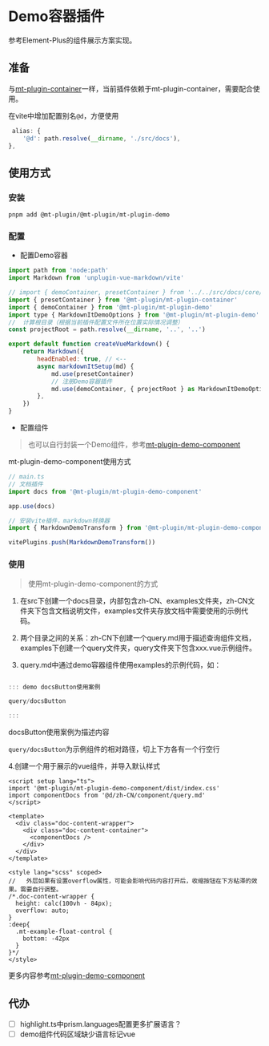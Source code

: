 # Demo容器插件 

参考Element-Plus的组件展示方案实现。

## 准备

与[mt-plugin-container](https://github.com/zengsl/mt-plugin/tree/main/packages/mt-plugin-container)一样，当前插件依赖于mt-plugin-container，需要配合使用。

在vite中增加配置别名`@d`，方便使用

```js
 alias: {
    '@d': path.resolve(__dirname, './src/docs'),
},
```

## 使用方式

### 安装

```shell
pnpm add @mt-plugin/@mt-plugin/mt-plugin-demo
```

### 配置


- 配置Demo容器

```js 
import path from 'node:path'
import Markdown from 'unplugin-vue-markdown/vite'

// import { demoContainer, presetContainer } from '../../src/docs/core/plugins/markdown-container'
import { presetContainer } from '@mt-plugin/mt-plugin-container'
import { demoContainer } from '@mt-plugin/mt-plugin-demo'
import type { MarkdownItDemoOptions } from '@mt-plugin/mt-plugin-demo'
//  计算根目录（根据当前插件配置文件所在位置实际情况调整）
const projectRoot = path.resolve(__dirname, '..', '..')

export default function createVueMarkdown() {
    return Markdown({
        headEnabled: true, // <--
        async markdownItSetup(md) {
            md.use(presetContainer)
            // 注册Demo容器插件
            md.use(demoContainer, { projectRoot } as MarkdownItDemoOptions)
        },
    })
}
```

- 配置组件

> 也可以自行封装一个Demo组件，参考[mt-plugin-demo-component](https://github.com/zengsl/mt-plugin/tree/main/packages/mt-plugin-demo-component)

mt-plugin-demo-component使用方式

```ts
// main.ts
// 文档插件
import docs from '@mt-plugin/mt-plugin-demo-component'

app.use(docs)
```


```js 
// 安装vite插件，markdown转换器
import { MarkdownDemoTransform } from '@mt-plugin/mt-plugin-demo-component'

vitePlugins.push(MarkdownDemoTransform())
```


### 使用

> 使用mt-plugin-demo-component的方式

1. 在src下创建一个docs目录，内部包含zh-CN、examples文件夹，zh-CN文件夹下包含文档说明文件，examples文件夹存放文档中需要使用的示例代码。

2. 两个目录之间的关系：zh-CN下创建一个query.md用于描述查询组件文档，examples下创建一个query文件夹，query文件夹下包含xxx.vue示例组件。

3. query.md中通过demo容器组件使用examples的示例代码，如：

```js

::: demo docsButton使用案例

query/docsButton

:::

```
docsButton使用案例为描述内容

`query/docsButton`为示例组件的相对路径，切上下方各有一个行空行

4.创建一个用于展示的vue组件，并导入默认样式

```vue
<script setup lang="ts">
import '@mt-plugin/mt-plugin-demo-component/dist/index.css'
import componentDocs from '@d/zh-CN/component/query.md'
</script>

<template>
  <div class="doc-content-wrapper">
    <div class="doc-content-container">
      <componentDocs />
    </div>
  </div>
</template>

<style lang="scss" scoped>
//   外层如果有设置overflow属性，可能会影响代码内容打开后，收缩按钮在下方粘滞的效果。需要自行调整。
/*.doc-content-wrapper {
  height: calc(100vh - 84px);
  overflow: auto;
}
:deep{
  .mt-example-float-control {
    bottom: -42px
  }
}*/
</style>
```

更多内容参考[mt-plugin-demo-component](https://github.com/zengsl/mt-plugin/tree/main/packages/mt-plugin-demo-component)


## 代办

- [ ] highlight.ts中prism.languages配置更多扩展语言？
- [ ] demo组件代码区域缺少语言标记vue
